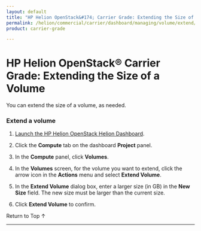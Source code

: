```yaml
---
layout: default
title: "HP Helion OpenStack&#174; Carrier Grade: Extending the Size of a Volume"
permalink: /helion/commercial/carrier/dashboard/managing/volume/extend/
product: carrier-grade

---
```

<!--PUBLISHED-->

<script>

function PageRefresh {
onLoad="window.refresh"
}

PageRefresh();

</script>

<!--
<p style="font-size: small;"> <a href="/helion/commercial/carrier/ga1/install/">&#9664; PREV</a> | <a href="/helion/commercial/carrier/ga1/install-overview/">&#9650; UP</a> | <a href="/helion/commercial/carrier/ga1/">NEXT &#9654;</a></p> 
-->

# HP Helion OpenStack&#174; Carrier Grade: Extending the Size of a Volume

You can extend the size of a volume, as needed.

### Extend a volume ###

1. [Launch the HP Helion OpenStack Helion Dashboard](/helion/openstack/carrier/dashboard/login/).

2. Click the **Compute** tab on the dashboard **Project** panel.

3. In the **Compute** panel, click **Volumes**.

4. In the **Volumes** screen, for the volume you want to extend,  click the arrow icon in the **Actions** menu and select **Extend Volume**.

5. In the **Extend Volume** dialog box, enter a larger size (in GB) in the **New Size** field. The new size must be larger than the current size.

6. Click **Extend Volume** to confirm.

<p><a href="#top" style="padding:14px 0px 14px 0px; text-decoration: none;"> Return to Top &#8593; </a></p>

----
